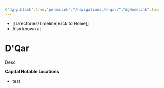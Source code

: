 ```yaml
---
{"dg-publish":true,"permalink":"/navigational/d-qar/","dgHomeLink":false}
---
```


- [[Directories/Timeline\|Back to Home]]
- Also known as 

# D'Qar
Desc

**Capital**
**Notable Locations**
- test
